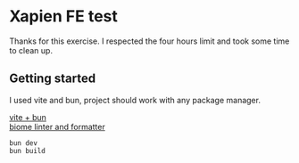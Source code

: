 # Xapien FE test

Thanks for this exercise. I respected the four hours limit and took some time to clean up.

## Getting started

I used vite and bun, project should work with any package manager.

[vite + bun](https://bun.sh/guides/ecosystem/vite) \
[biome linter and formatter](https://biomejs.dev/guides/getting-started/)

```shell
bun dev
bun build
```
